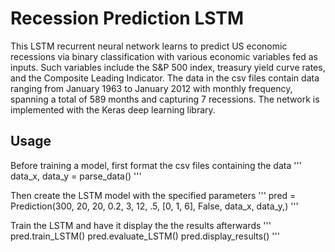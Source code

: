 # Recession Prediction LSTM

  This LSTM recurrent neural network learns to predict US economic
  recessions via binary classification with various economic variables fed
  as inputs. Such variables include the S&P 500 index, treasury yield curve
  rates, and the Composite Leading Indicator. The data in the csv files contain 
  data ranging from January 1963 to January 2012 with monthly frequency, 
  spanning a total of 589 months and capturing 7 recessions. The network is 
  implemented with the Keras deep learning
  library.

## Usage

  Before training a model, first format the csv files containing the data
  '''
  data_x, data_y = parse_data()
  '''

  Then create the LSTM model with the specified parameters
  '''
  pred = Prediction(300, 20, 20, 0.2, 3, 12, .5, [0, 1, 6], False, data_x, data_y,)
  '''

  Train the LSTM and have it display the the results afterwards
  '''
  pred.train_LSTM()
  pred.evaluate_LSTM()
  pred.display_results()
  '''
